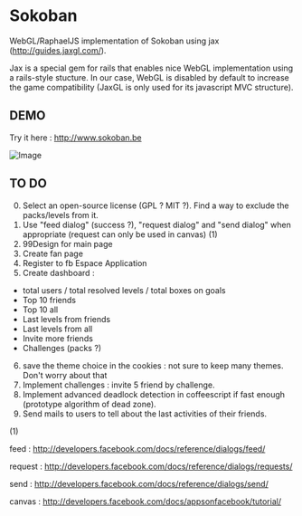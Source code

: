 Sokoban
=======

WebGL/RaphaelJS implementation of Sokoban using jax (http://guides.jaxgl.com/).

Jax is a special gem for rails that enables nice WebGL implementation using a rails-style stucture. In our case, WebGL is disabled by default to increase the game compatibility (JaxGL is only used for its javascript MVC structure).

DEMO
----

Try it here : http://www.sokoban.be

![Image](https://github.com/MichaelHoste/sokoban/raw/master/misc/sokoban.png)

TO DO
-----

 0. Select an open-source license (GPL ? MIT ?). Find a way to exclude the packs/levels from it.
 1. Use "feed dialog" (success ?), "request dialog" and "send dialog" when appropriate (request can only be used in canvas) (1)
 2. 99Design for main page
 3. Create fan page
 4. Register to fb Espace Application
 5.  Create dashboard :
   * total users / total resolved levels / total boxes on goals
   * Top 10 friends
   * Top 10 all
   * Last levels from friends
   * Last levels from all
   * Invite more friends
   * Challenges (packs ?)
 6.  save the theme choice in the cookies : not sure to keep many themes. Don't worry about that
 7.  Implement challenges : invite 5 friend by challenge.
 8.  Implement advanced deadlock detection in coffeescript if fast enough (prototype algorithm of dead zone).
 9.  Send mails to users to tell about the last activities of their friends.
 
(1)

feed : http://developers.facebook.com/docs/reference/dialogs/feed/

request : http://developers.facebook.com/docs/reference/dialogs/requests/

send : http://developers.facebook.com/docs/reference/dialogs/send/

canvas : http://developers.facebook.com/docs/appsonfacebook/tutorial/